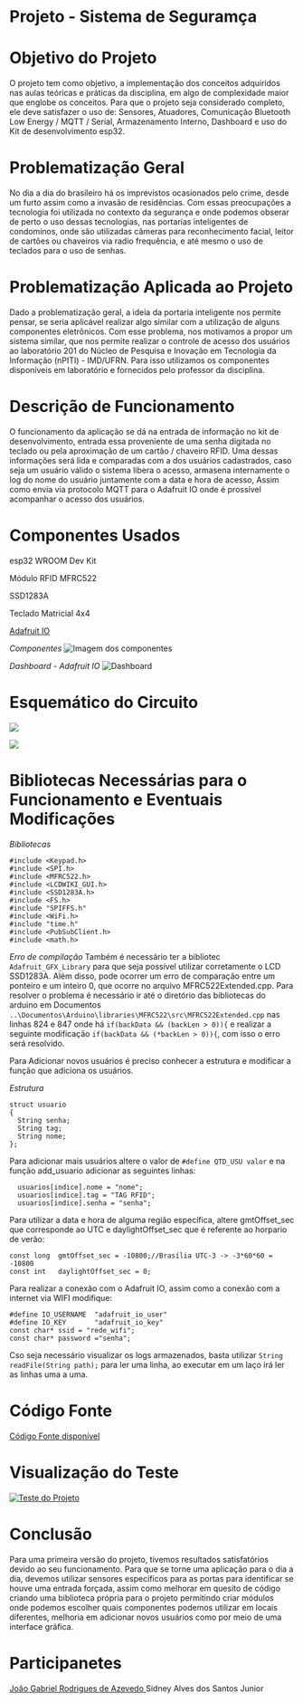 # Projeto - Sistema de Seguramça

# Objetivo do Projeto

O projeto tem como objetivo, a implementação dos conceitos adquiridos nas aulas teóricas e práticas da disciplina, em algo de complexidade maior que englobe os conceitos.
Para que o projeto seja considerado completo, ele deve satisfazer o uso de: Sensores, Atuadores, Comunicação Bluetooth Low Energy / MQTT / Serial, Armazenamento Interno, Dashboard e uso do Kit de desenvolvimento esp32.

# Problematização Geral

No dia a dia do brasileiro há os imprevistos ocasionados pelo crime, desde um furto assim como a invasão de residências. Com essas preocupações a tecnologia foi utilizada no contexto da segurança e onde podemos obserar de perto o uso dessas tecnologias, nas portarias inteligentes de condomínos, onde são utilizadas câmeras para reconhecimento facial, leitor de cartões ou chaveiros via radio frequência, e até mesmo o uso de teclados para o uso de senhas.

# Problematização Aplicada ao Projeto 

Dado a problematização geral, a ideia da portaria inteligente nos permite pensar, se seria aplicável realizar algo similar com a utilização de alguns componentes eletrônicos. Com esse problema, nos motivamos a propor um sistema similar, que nos permite realizar o controle de acesso dos usuários ao laboratório 201 do Núcleo de Pesquisa e Inovação em Tecnologia da Informação (nPITI) - IMD/UFRN. Para isso utilizamos os componentes disponíveis em laboratório e fornecidos pelo professor da disciplina.

# Descrição de Funcionamento

O funcionamento da aplicação se dá na entrada de informação no kit de desenvolvimento, entrada essa proveniente de uma senha digitada no teclado ou pela aproximação de um cartão / chaveiro RFID. Uma dessas informações será lida e comparadas com a dos usuários cadastrados, caso seja um usuário válido o sistema libera o acesso, armasena internamente o log do nome do usuário juntamente com a data e hora de acesso, Assim como envia via protocolo MQTT para o Adafruit IO onde é prossível acompanhar o acesso dos usuários.

# Componentes Usados

esp32 WROOM Dev Kit

Módulo RFID MFRC522

SSD1283A

Teclado Matricial 4x4

[Adafruit IO](https://io.adafruit.com/)

*Componentes*
![Imagem dos componentes](https://github.com/SidneyJunior01234/IMD0904-PLATAFORMAS-DE-HARDWARE-PARA-INTERNET-DAS-COISAS/blob/main/Projeto%20Final%20-%20Sistema%20de%20Seguran%C3%A7a/Imagens/Componentes_IMG.jpg)

*Dashboard - Adafruit IO*
![Dashboard](https://github.com/SidneyJunior01234/IMD0904-PLATAFORMAS-DE-HARDWARE-PARA-INTERNET-DAS-COISAS/blob/main/Projeto%20Final%20-%20Sistema%20de%20Seguran%C3%A7a/Imagens/adafruit.jpg)

# Esquemático do Circuito

![](https://github.com/SidneyJunior01234/IMD0904-PLATAFORMAS-DE-HARDWARE-PARA-INTERNET-DAS-COISAS/blob/main/Projeto%20Final%20-%20Sistema%20de%20Seguran%C3%A7a/Imagens/bibliotecas_01_IMG.jpg)

![](https://github.com/SidneyJunior01234/IMD0904-PLATAFORMAS-DE-HARDWARE-PARA-INTERNET-DAS-COISAS/blob/main/Projeto%20Final%20-%20Sistema%20de%20Seguran%C3%A7a/Imagens/bibliotecas_02.jpg)

# Bibliotecas Necessárias para o Funcionamento e Eventuais Modificações

*Bibliotecas*

```
#include <Keypad.h>
#include <SPI.h>
#include <MFRC522.h>
#include <LCDWIKI_GUI.h>
#include <SSD1283A.h>
#include <FS.h>
#include "SPIFFS.h"
#include <WiFi.h>
#include "time.h"
#include <PubSubClient.h>
#include <math.h>
```
*Erro de compilação*
Também é necessário ter a bibliotec `Adafruit_GFX_Library` para que seja possível utilizar corretamente o LCD SSD1283A. Além disso, pode ocorrer um erro de comparação entre um ponteiro e um inteiro 0, que ocorre no arquivo MFRC522Extended.cpp. Para resolver o problema é necessário ir até o diretório das bibliotecas do arduino em Documentos `..\Documentos\Arduino\libraries\MFRC522\src\MFRC522Extended.cpp` nas linhas 824 e 847 onde há `if(backData && (backLen > 0)){` e realizar a seguinte modificação `if(backData && (*backLen > 0)){`, com isso o erro será resolvido.

Para Adicionar novos usuários é preciso conhecer a estrutura e modificar a função que adiciona os usuários.

*Estrutura*

```
struct usuario
{
  String senha;
  String tag;
  String nome;
};
```

Para adicionar mais usuários altere o valor de `#define QTD_USU valor` e na função add_usuario adicionar as seguintes linhas:

```
  usuarios[indice].nome = "nome";
  usuarios[indice].tag = "TAG RFID";
  usuarios[indice].senha = "senha";
```

Para utilizar a data e hora de alguma região específica, altere gmtOffset_sec que corresponde ao UTC e daylightOffset_sec que é referente ao horpario de verão:

```
const long  gmtOffset_sec = -10800;//Brasília UTC-3 -> -3*60*60 = -10800
const int   daylightOffset_sec = 0;
```

Para realizar a conexão com o Adafruit IO, assim como a conexão com a internet via WIFI modifique:

```
#define IO_USERNAME  "adafruit_io_user"
#define IO_KEY       "adafruit_io_key"
const char* ssid = "rede_wifi";
const char* password ="senha";
```
Cso seja necessário visualizar os logs armazenados, basta utilizar `String readFile(String path);` para ler uma linha, ao executar em um laço irá ler as linhas uma a uma.

# Código Fonte

[Código Fonte disponível](https://github.com/SidneyJunior01234/IMD0904-PLATAFORMAS-DE-HARDWARE-PARA-INTERNET-DAS-COISAS/blob/main/Projeto%20Final%20-%20Sistema%20de%20Seguran%C3%A7a/C%C3%B3digo%20Fonte/Projeto_Seguranca.ino)

# Visualização do Teste

[![Teste do Projeto](https://img.youtube.com/vi/zWmpUKK1g3U/0.jpg)](https://youtu.be/zWmpUKK1g3U)

# Conclusão

Para uma primeira versão do projeto, tivemos resultados satisfatórios devido ao seu funcionamento. Para que se torne uma aplicação para o dia a dia, devemos utilizar sensores específicos para as portas para identificar se houve uma entrada forçada, assim como melhorar em quesito de código criando uma biblioteca própria para o projeto permitindo criar módulos onde podemos escolher quais componentes podemos utilizar em locais diferentes, melhoria em adicionar novos usuários como por meio de uma interface gráfica.

# Participanetes

[João Gabriel Rodrigues de Azevedo ](http://github.com/joaogabrielra)
Sidney Alves dos Santos Junior
